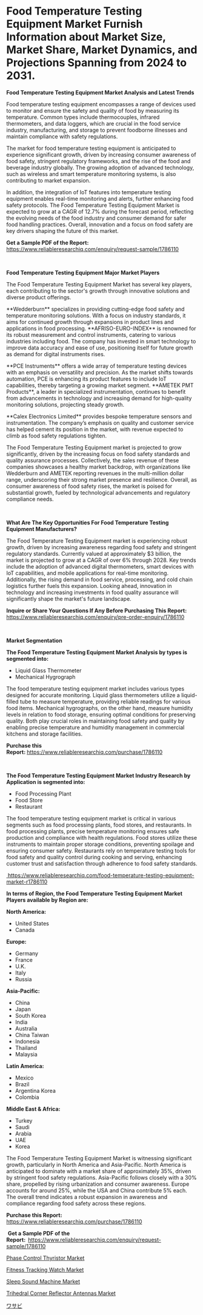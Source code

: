 <p><h1>Food Temperature Testing Equipment Market Furnish Information about Market Size, Market Share, Market Dynamics, and Projections Spanning from 2024 to 2031.</h1></p><p><strong>Food Temperature Testing Equipment Market Analysis and Latest Trends</strong></p>
<p><p>Food temperature testing equipment encompasses a range of devices used to monitor and ensure the safety and quality of food by measuring its temperature. Common types include thermocouples, infrared thermometers, and data loggers, which are crucial in the food service industry, manufacturing, and storage to prevent foodborne illnesses and maintain compliance with safety regulations. </p><p>The market for food temperature testing equipment is anticipated to experience significant growth, driven by increasing consumer awareness of food safety, stringent regulatory frameworks, and the rise of the food and beverage industry globally. The growing adoption of advanced technology, such as wireless and smart temperature monitoring systems, is also contributing to market expansion. </p><p>In addition, the integration of IoT features into temperature testing equipment enables real-time monitoring and alerts, further enhancing food safety protocols. The Food Temperature Testing Equipment Market is expected to grow at a CAGR of 12.7% during the forecast period, reflecting the evolving needs of the food industry and consumer demand for safer food handling practices. Overall, innovation and a focus on food safety are key drivers shaping the future of this market.</p></p>
<p><strong>Get a Sample PDF of the Report:&nbsp;</strong> <a href="https://www.reliableresearchiq.com/enquiry/request-sample/1786110?utm_campaign=101&utm_medium=2&utm_source=Github&utm_content=ia&utm_term=19122024&utm_id=food-temperature-testing-equipment">https://www.reliableresearchiq.com/enquiry/request-sample/1786110</a></p>
<p>&nbsp;</p>
<p><strong>Food Temperature Testing Equipment Major Market Players</strong></p>
<p><p>The Food Temperature Testing Equipment Market has several key players, each contributing to the sector's growth through innovative solutions and diverse product offerings. </p><p>**Wedderburn** specializes in providing cutting-edge food safety and temperature monitoring solutions. With a focus on industry standards, it aims for continued growth through expansions in product lines and applications in food processing. **AFRISO-EURO-INDEX** is renowned for its robust measurement and control instruments, catering to various industries including food. The company has invested in smart technology to improve data accuracy and ease of use, positioning itself for future growth as demand for digital instruments rises.</p><p>**PCE Instruments** offers a wide array of temperature testing devices with an emphasis on versatility and precision. As the market shifts towards automation, PCE is enhancing its product features to include IoT capabilities, thereby targeting a growing market segment. **AMETEK PMT Products**, a leader in specialized instrumentation, continues to benefit from advancements in technology and increasing demand for high-quality monitoring solutions, projecting steady growth.</p><p>**Calex Electronics Limited** provides bespoke temperature sensors and instrumentation. The company’s emphasis on quality and customer service has helped cement its position in the market, with revenue expected to climb as food safety regulations tighten. </p><p>The Food Temperature Testing Equipment market is projected to grow significantly, driven by the increasing focus on food safety standards and quality assurance processes. Collectively, the sales revenue of these companies showcases a healthy market backdrop, with organizations like Wedderburn and AMETEK reporting revenues in the multi-million dollar range, underscoring their strong market presence and resilience. Overall, as consumer awareness of food safety rises, the market is poised for substantial growth, fueled by technological advancements and regulatory compliance needs.</p></p>
<p>&nbsp;</p>
<p><strong>What Are The Key Opportunities For Food Temperature Testing Equipment Manufacturers?</strong></p>
<p><p>The Food Temperature Testing Equipment market is experiencing robust growth, driven by increasing awareness regarding food safety and stringent regulatory standards. Currently valued at approximately $3 billion, the market is projected to grow at a CAGR of over 6% through 2028. Key trends include the adoption of advanced digital thermometers, smart devices with IoT capabilities, and mobile applications for real-time monitoring. Additionally, the rising demand in food service, processing, and cold chain logistics further fuels this expansion. Looking ahead, innovation in technology and increasing investments in food quality assurance will significantly shape the market's future landscape.</p></p>
<p><strong>Inquire or Share Your Questions If Any Before Purchasing This Report:</strong> <a href="https://www.reliableresearchiq.com/enquiry/pre-order-enquiry/1786110?utm_campaign=101&utm_medium=2&utm_source=Github&utm_content=ia&utm_term=19122024&utm_id=food-temperature-testing-equipment">https://www.reliableresearchiq.com/enquiry/pre-order-enquiry/1786110</a></p>
<p>&nbsp;</p>
<p><strong>Market Segmentation</strong></p>
<p><strong>The Food Temperature Testing Equipment Market Analysis by types is segmented into:</strong></p>
<p><ul><li>Liquid Glass Thermometer</li><li>Mechanical Hygrograph</li></ul></p>
<p><p>The food temperature testing equipment market includes various types designed for accurate monitoring. Liquid glass thermometers utilize a liquid-filled tube to measure temperature, providing reliable readings for various food items. Mechanical hygrographs, on the other hand, measure humidity levels in relation to food storage, ensuring optimal conditions for preserving quality. Both play crucial roles in maintaining food safety and quality by enabling precise temperature and humidity management in commercial kitchens and storage facilities.</p></p>
<p><strong>Purchase this Report:&nbsp;</strong><a href="https://www.reliableresearchiq.com/purchase/1786110?utm_campaign=101&utm_medium=2&utm_source=Github&utm_content=ia&utm_term=19122024&utm_id=food-temperature-testing-equipment">https://www.reliableresearchiq.com/purchase/1786110</a></p>
<p>&nbsp;</p>
<p><strong>The Food Temperature Testing Equipment Market Industry Research by Application is segmented into:</strong></p>
<p><ul><li>Food Processing Plant</li><li>Food Store</li><li>Restaurant</li></ul></p>
<p><p>The food temperature testing equipment market is critical in various segments such as food processing plants, food stores, and restaurants. In food processing plants, precise temperature monitoring ensures safe production and compliance with health regulations. Food stores utilize these instruments to maintain proper storage conditions, preventing spoilage and ensuring consumer safety. Restaurants rely on temperature testing tools for food safety and quality control during cooking and serving, enhancing customer trust and satisfaction through adherence to food safety standards.</p></p>
<p><a href="https://www.reliableresearchiq.com/food-temperature-testing-equipment-market-r1786110?utm_campaign=101&utm_medium=2&utm_source=Github&utm_content=ia&utm_term=19122024&utm_id=food-temperature-testing-equipment">&nbsp;https://www.reliableresearchiq.com/food-temperature-testing-equipment-market-r1786110</a></p>
<p><strong>In terms of Region, the Food Temperature Testing Equipment Market Players available by Region are:</strong></p>
<p>
    <p> <strong> North America: </strong>
        <ul>
            <li>United States</li>
            <li>Canada</li>
        </ul>
        </p> 
    <p> <strong> Europe: </strong>
        <ul>
            <li>Germany</li>
            <li>France</li>
            <li>U.K.</li>
            <li>Italy</li>
            <li>Russia</li>
        </ul>
        </p> 
    <p> <strong> Asia-Pacific: </strong>
        <ul>
            <li>China</li>
            <li>Japan</li>
            <li>South Korea</li>
            <li>India</li>
            <li>Australia</li>
            <li>China Taiwan</li>
            <li>Indonesia</li>
            <li>Thailand</li>
            <li>Malaysia</li>
        </ul>
        </p> 
    <p> <strong> Latin America: </strong>
        <ul>
            <li>Mexico</li>
            <li>Brazil</li>
            <li>Argentina Korea</li>
            <li>Colombia</li>
        </ul>
        </p> 
    <p> <strong> Middle East & Africa: </strong>
        <ul>
            <li>Turkey</li>
            <li>Saudi</li>
            <li>Arabia</li>
            <li>UAE</li>
            <li>Korea</li>
        </ul>
    </p>
    </p>
<p><p>The Food Temperature Testing Equipment Market is witnessing significant growth, particularly in North America and Asia-Pacific. North America is anticipated to dominate with a market share of approximately 35%, driven by stringent food safety regulations. Asia-Pacific follows closely with a 30% share, propelled by rising urbanization and consumer awareness. Europe accounts for around 25%, while the USA and China contribute 5% each. The overall trend indicates a robust expansion in awareness and compliance regarding food safety across these regions.</p></p>
<p><strong>Purchase this Report: </strong><a href="https://www.reliableresearchiq.com/purchase/1786110?utm_campaign=101&utm_medium=2&utm_source=Github&utm_content=ia&utm_term=19122024&utm_id=food-temperature-testing-equipment">https://www.reliableresearchiq.com/purchase/1786110</a></p>
<p>&nbsp;<strong>Get a Sample PDF of the Report:&nbsp;&nbsp;</strong><a href="https://www.reliableresearchiq.com/enquiry/request-sample/1786110?utm_campaign=101&utm_medium=2&utm_source=Github&utm_content=ia&utm_term=19122024&utm_id=food-temperature-testing-equipment">https://www.reliableresearchiq.com/enquiry/request-sample/1786110</a></p>
<p><strong></strong></p>
<p><p><a href="https://www.linkedin.com/pulse/market-trends-phase-control-thyristor-industry-current-size-aob3e?utm_campaign=101&utm_medium=2&utm_source=Github&utm_content=ia&utm_term=19122024&utm_id=food-temperature-testing-equipment">Phase Control Thyristor Market</a></p><p><a href="https://www.linkedin.com/pulse/forecasts-growth-opportunities-fitness-tracking-watch-industry-pvxqe?utm_campaign=101&utm_medium=2&utm_source=Github&utm_content=ia&utm_term=19122024&utm_id=food-temperature-testing-equipment">Fitness Tracking Watch Market</a></p><p><a href="https://www.linkedin.com/pulse/sleep-sound-machine-market-trends-analysis-size-share-competitive-pjvze?utm_campaign=101&utm_medium=2&utm_source=Github&utm_content=ia&utm_term=19122024&utm_id=food-temperature-testing-equipment">Sleep Sound Machine Market</a></p><p><a href="https://www.linkedin.com/pulse/impact-latest-trends-trihedral-corner-reflector-antennas-market-vkgmf?utm_campaign=101&utm_medium=2&utm_source=Github&utm_content=ia&utm_term=19122024&utm_id=food-temperature-testing-equipment">Trihedral Corner Reflector Antennas Market</a></p><p><a href="https://github.com/lababdou/Market-Research-Report-List-6/blob/main/513158228260.md?utm_campaign=101&utm_medium=2&utm_source=Github&utm_content=ia&utm_term=19122024&utm_id=food-temperature-testing-equipment">ワサビ</a></p></p>